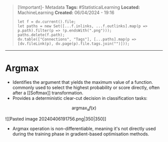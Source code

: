 > [!important]- Metadata
> **Tags:** #StatisticalLearning 
> **Located:** MachineLearning
> **Created:** 06/04/2024 - 19:16
> ```dataviewjs
> let f = dv.current().file;
> let paths = new Set([...f.inlinks, ...f.outlinks].map(p => p.path).filter(p => !p.endsWith(".png")));
> paths.delete(f.path);
> dv.table(["Connections", "Tags"], [...paths].map(p => [dv.fileLink(p), dv.page(p).file.tags.join("")]));
> ```

___
# Argmax

- Identifies the argument that yields the maximum value of a function. commonly used to select the highest probability or score directly, often after a [[Softmax]] transformation.
- Provides a deterministic clear-cut decision in classification tasks:

$$ \text{argmax}_x f(x) $$

![[Pasted image 20240406191756.png|350|350]]

- Argmax operation is non-differentiable, meaning it's not directly used during the training phase in gradient-based optimisation methods.


